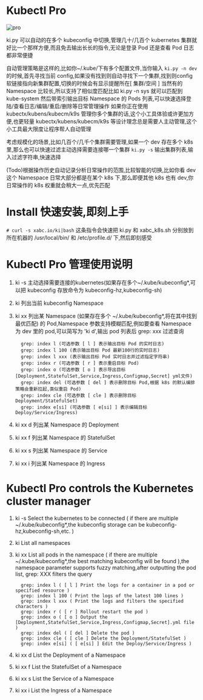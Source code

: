 # Kubectl Pro

![pro](https://filelist.cn/disk/public/ywgx/pro.gif)

ki.py 可以自动的在多个 kubeconfig 中切换,管理几十/几百个 kubernetes 集群就好比一个那样方便,而且免去输出长长的指令,无论是登录 Pod 还是查看 Pod 日志都非常便捷

自动管理策略是这样的,比如你~/.kube/下有多个配置文件,当你输入 `ki.py -n dev` 的时候,首先寻找当前 config,如果没有找到则自动寻找下一个集群,找到则config 软链接指向新集群配置,切换的时候会有显示提醒所在[ 集群/空间 ]
当然有的 Namespace 比较长,所以支持了相似度匹配比如 ki.py -n sys 就可以匹配到 kube-system
然后带索引输出目标 Namespace 的 Pods 列表,可以快速选择登陆/查看日志/编辑/重启/删除等日常管理操作
如果你正在使用 kubectx/kubens/kubecm/k9s 管理你多个集群的话,这个小工具体验或许更加方便,也更轻量
kubectx/kubens/kubecm/k9s 等设计理念总是需要人主动管理,这个小工具最大限度让程序帮人自动管理

考虑规模化的场景,比如几百个/几千个集群需要管理,如果一个 dev 存在多个 k8s 里,那么也可以快速过滤主动选择需要连接哪一个集群
`ki.py -s` 输出集群列表,输入过滤字符串,快速选择

(Todo)根据操作历史自动记录分析日常操作的范围,比较智能的切换,比如你看 dev 这个 Namespace 日常大部分都是在某个 k8s 下,那么即便其他 k8s 也有 dev,你日常操作的 k8s 权重就会稍大一点,优先匹配

# Install 快速安装,即刻上手

`# curl -s xabc.io/ki|bash`
这条指令会快速把 ki.py 和 xabc_k8s.sh 分别放到所在机器的 /usr/local/bin/ 和 /etc/profile.d/ 下,然后即刻感受

# Kubectl Pro 管理使用说明

1. ki -s 主动选择需要连接的kubernetes(如果存在多个~/.kube/kubeconfig*,可以把 kubeconfig 存放命令为 kubeconfig-hz,kubeconfig-sh)
2. ki 列出当前 kubeconfig Namespace
3. ki xx 列出某 Namespace (如果存在多个 ~/.kube/kubeconfig*,将在其中找到最优匹配) 的 Pod,Namespace 参数支持模糊匹配,例如要查看 Namespace 为 dev 里的 pod,可以简写为 'ki d',输出 pod 列表后 grep: xxx 过滤查询

         grep: index l (可选参数 [ l ] 表示输出目标 Pod 的实时日志)
         grep: index l 100 (表示输出目标 Pod 最新100行的实时日志)
         grep: index l xxx (表示输出目标 Pod 实时日志并过滤指定字符串)
         grep: index r (可选参数 [ r ] 表示重启目标 Pod)
         grep: index o (可选参数 [ o ] 表示导出目标[Deployment,StatefulSet,Service,Ingress,Configmap,Secret] yml文件)
         grep: index del (可选参数 [ del ] 表示删除目标 Pod,根据 k8s 的默认编排策略会重新拉起,类似重启 Pod)
         grep: index cle (可选参数 [ cle ] 表示删除目标 Deployment/StatefulSet)
         grep: index e[si] (可选参数 [ e[si] ] 表示编辑目标 Deploy/Service/Ingress)

4. ki xx d 列出某 Namespace 的 Deployment
5. ki xx f 列出某 Namespace 的 StatefulSet
6. ki xx s 列出某 Namespace 的 Service
7. ki xx i 列出某 Namespace 的 Ingress

# Kubectl Pro controls the Kubernetes cluster manager

1. ki -s Select the kubernetes to be connected ( if there are multiple ~/.kube/kubeconfig*,the kubeconfig storage can be kubeconfig-hz,kubeconfig-sh,etc. )
2. ki List all namespaces
3. ki xx List all pods in the namespace ( if there are multiple ~/.kube/kubeconfig*,the best matching kubeconfig will be found ),the namespace parameter supports fuzzy matching,after outputting the pod list, grep: XXX filters the query

         grep: index l ( [ l ] Print the logs for a container in a pod or specified resource )
         grep: index l 100 ( Print the logs of the latest 100 lines )
         grep: index l xxx ( Print the logs and filters the specified characters )
         grep: index r ( [ r ] Rollout restart the pod )
         grep: index o ( [ o ] Output the [Deployment,StatefulSet,Service,Ingress,Configmap,Secret].yml file )
         grep: index del ( [ del ] Delete the pod )
         grep: index cle ( [ cle ] Delete the Deployment/StatefulSet )
         grep: index e[si] ( [ e[si] ] Edit the Deploy/Service/Ingress )

4. ki xx d List the Deployment of a Namespace
5. ki xx f List the StatefulSet of a Namespace
6. ki xx s List the Service of a Namespace
7. ki xx i List the Ingress of a Namespace
